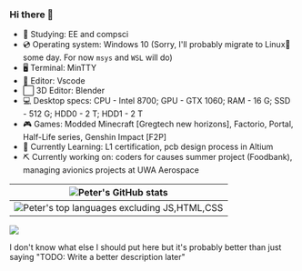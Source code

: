 ### Hi there 👋

 - 📗 Studying: EE and compsci
 - 💿 Operating system: Windows 10 (Sorry, I'll probably migrate to Linux🐧 some day. For now `msys` and `WSL` will do)
 - 🖥 Terminal: MinTTY
 - 📝 Editor: Vscode
 - ⬜ 3D Editor: Blender
 - 💻 Desktop specs: CPU - Intel 8700; GPU - GTX 1060; RAM - 16 G; SSD - 512 G; HDD0 - 2 T; HDD1 - 2 T
 - 🎮 Games: Modded Minecraft [Gregtech new horizons], Factorio, Portal, Half-Life series, Genshin Impact [F2P]
 - 📘 Currently Learning: L1 certification, pcb design process in Altium
 - ⛏ Currently working on: coders for causes summer project (Foodbank), managing avionics projects at UWA Aerospace

|![Peter's GitHub stats](https://github-readme-stats.vercel.app/api?username=peter-tanner&show_icons=true&theme=dark&hide_rank=true)|
|-|
| ![Peter's top languages excluding JS,HTML,CSS](https://github-readme-stats.vercel.app/api/top-langs/?username=peter-tanner&layout=compact&hide=javascript,html,css,scss&theme=dark) |

 ![](https://komarev.com/ghpvc/?username=peter-tanner)

I don't know what else I should put here but it's probably better than just saying "TODO: Write a better description later"

<!--
**peter-tanner/peter-tanner** is a ✨ _special_ ✨ repository because its `README.md` (this file) appears on your GitHub profile.

Here are some ideas to get you started:

- 🔭 I’m currently working on ...
- 🌱 I’m currently learning ...
- 👯 I’m looking to collaborate on ...
- 🤔 I’m looking for help with ...
- 💬 Ask me about ...
- 📫 How to reach me: ...
- 😄 Pronouns: ...
- ⚡ Fun fact: ...
-->
